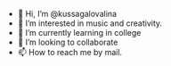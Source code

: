 - 👋 Hi, I’m @kussagalovalina
- 👀 I’m interested in music and creativity.
- 🌱 I’m currently learning in college 
- 💞️ I’m looking to collaborate 
- 📫 How to reach me by mail.

<!---
kussagalovalina/kussagalovalina is a ✨ special ✨ repository because its `README.md` (this file) appears on your GitHub profile.
You can click the Preview link to take a look at your changes.
--->
